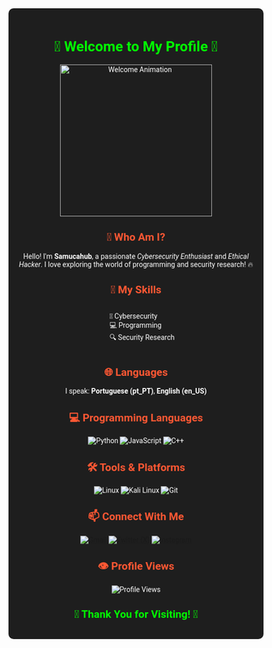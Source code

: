<div align="center" style="background-color: #1e1e1e; color: #ffffff; padding: 20px; border-radius: 10px; font-family: 'Roboto', sans-serif;">
  <!-- Welcome Message with Animation -->
  <h1 style="color: #00FF00; font-weight: bold;">
    🚀 Welcome to My Profile 🚀
  </h1>
  <img src="https://media.giphy.com/media/xUPGcyi4YxcZp8dWZq/giphy.gif" alt="Welcome Animation" width="300"/>

  <h2 style="color: #FF5733; font-weight: bold;">👤 Who Am I?</h2>
  <p>
    Hello! I'm <strong>Samucahub</strong>, a passionate <em>Cybersecurity Enthusiast</em> and <em>Ethical Hacker</em>. 
    I love exploring the world of programming and security research! 🔥
  </p>

  <h2 style="color: #FF5733; font-weight: bold;">🧠 My Skills</h2>
  <ul style="list-style-type: none; text-align: left; display: inline-block;">
    <li>🔰 Cybersecurity</li>
    <li>💻 Programming</li>
    <li>🔍 Security Research</li>
  </ul>

  <h2 style="color: #FF5733; font-weight: bold;">🌐 Languages</h2>
  <p>
    I speak: <strong>Portuguese (pt_PT)</strong>, <strong>English (en_US)</strong>
  </p>

  <h2 style="color: #FF5733; font-weight: bold;">💻 Programming Languages</h2>
  <p>
    <img src="https://img.shields.io/badge/Python-3776AB?style=for-the-badge&logo=python&logoColor=white" alt="Python"/>
    <img src="https://img.shields.io/badge/JavaScript-F7DF1E?style=for-the-badge&logo=javascript&logoColor=black" alt="JavaScript"/>
    <img src="https://img.shields.io/badge/C%2B%2B-00599C?style=for-the-badge&logo=c%2B%2B&logoColor=white" alt="C++"/>
  </p>

  <h2 style="color: #FF5733; font-weight: bold;">🛠 Tools & Platforms</h2>
  <p>
    <img src="https://img.shields.io/badge/Linux-FCC624?style=for-the-badge&logo=linux&logoColor=black" alt="Linux"/>
    <img src="https://img.shields.io/badge/Kali_Linux-557C94?style=for-the-badge&logo=kali-linux&logoColor=white" alt="Kali Linux"/>
    <img src="https://img.shields.io/badge/Git-F05032?style=for-the-badge&logo=git&logoColor=white" alt="Git"/>
  </p>

  <h2 style="color: #FF5733; font-weight: bold;">📫 Connect With Me</h2>
  <p>
    <a href="mailto:sasageyo960@gmail.com">
      <img src="https://img.shields.io/badge/Gmail-D14836?style=for-the-badge&logo=gmail&logoColor=white" alt="Gmail"/>
    </a>
    <a href="https://twitter.com/yourprofile">
      <img src="https://img.shields.io/badge/X-000000?style=for-the-badge&logo=twitter&logoColor=white" alt="Twitter (X)"/>
    </a>
    <a href="https://instagram.com/yourprofile">
      <img src="https://img.shields.io/badge/Instagram-E4405F?style=for-the-badge&logo=instagram&logoColor=white" alt="Instagram"/>
    </a>
  </p>

  <h2 style="color: #FF5733; font-weight: bold;">👁️ Profile Views</h2>
  <img src="https://profile-counter.glitch.me/Samucahub/count.svg" alt="Profile Views"/>
  
  <h2 style="color: #00FF00; font-weight: bold;">🎉 Thank You for Visiting! 🎉</h2>
</div>

